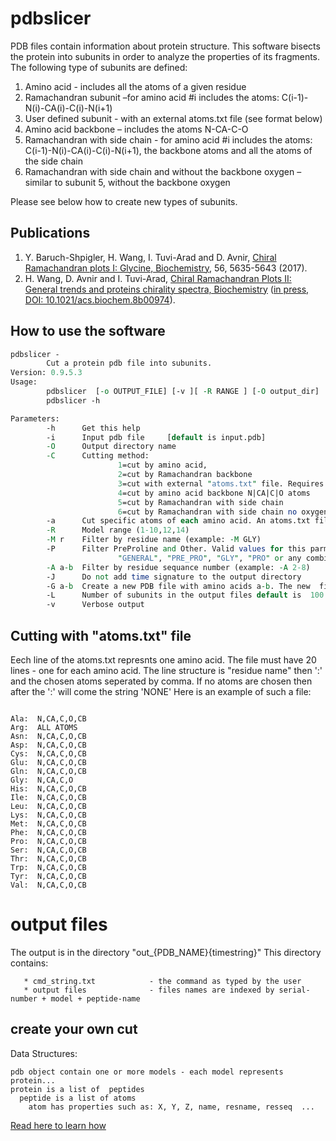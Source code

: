 # pdbslicer
PDB files contain information about protein structure. This software bisects the protein into subunits in order to analyze the properties of its fragments. 
The following type of subunits are defined:
1. Amino acid - includes all the atoms of a given residue
2. Ramachandran subunit –for amino acid #i includes the atoms: C(i-1)-N(i)-CA(i)-C(i)-N(i+1)
3. User defined subunit - with an external atoms.txt file (see format below)
4. Amino acid backbone – includes the atoms N-CA-C-O
5. Ramachandran with side chain - for amino acid #i includes the atoms: C(i-1)-N(i)-CA(i)-C(i)-N(i+1), the backbone atoms and all the atoms of the side chain
6. Ramachandran with side chain and without the backbone oxygen – similar to subunit 5, without the backbone oxygen

Please see below how to create new types of subunits.

## Publications
1. Y. Baruch-Shpigler, H. Wang, I. Tuvi-Arad and D. Avnir, [Chiral Ramachandran plots I: Glycine, Biochemistry](http://pubs.acs.org/doi/abs/10.1021/acs.biochem.7b00525), 56, 5635-5643 (2017).
2. H. Wang, D. Avnir and I. Tuvi-Arad, [Chiral Ramachandran Plots II: General trends and proteins chirality spectra, Biochemistry](https://pubs.acs.org/doi/10.1021/acs.biochem.8b00974) ([in press, DOI: 10.1021/acs.biochem.8b00974](https://pubs.acs.org/doi/10.1021/acs.biochem.8b00974)).  

## How to use the software
``` perl
pdbslicer -
        Cut a protein pdb file into subunits.
Version: 0.9.5.3
Usage:
        pdbslicer  [-o OUTPUT_FILE] [-v ][ -R RANGE ] [-O output_dir]  [-M RESNAME] [-C CUTTING METHOD] [-P FILTER] [-A RANGE]
        pdbslicer -h

Parameters:
        -h      Get this help
        -i      Input pdb file     [default is input.pdb]
        -O      Output directory name
        -C      Cutting method:
                        1=cut by amino acid,
                        2=cut by Ramachandran backbone
                        3=cut with external "atoms.txt" file. Requires  the -a option.
                        4=cut by amino acid backbone N|CA|C|O atoms
                        5=cut by Ramachandran with side chain
                        6=cut by Ramachandran with side chain no oxygen
        -a      Cut specific atoms of each amino acid. An atoms.txt file should be specified.
        -R      Model range (1-10,12,14)
        -M r    Filter by residue name (example: -M GLY)
        -P      Filter PreProline and Other. Valid values for this parmaeter:
                        "GENERAL", "PRE_PRO", "GLY", "PRO" or any combination such as "GENERAL|PRE_PRO"
        -A a-b  Filter by residue sequance number (example: -A 2-8)
        -J      Do not add time signature to the output directory
        -G a-b  Create a new PDB file with amino acids a-b. The new  file name: old.a-b.pdb
        -L      Number of subunits in the output files default is  100
        -v      Verbose output


```


## Cutting with "atoms.txt" file
Eech line of the  atoms.txt represnts one amino acid.
The file must have 20 lines - one for each amino acid.
The line structure is "residue name" then ':' and the chosen atoms  seperated by comma.
If no atoms are chosen then after the ':' will come the string 'NONE'
Here is an example of such a file:
```

Ala:  N,CA,C,O,CB
Arg:  ALL ATOMS
Asn:  N,CA,C,O,CB
Asp:  N,CA,C,O,CB
Cys:  N,CA,C,O,CB
Glu:  N,CA,C,O,CB
Gln:  N,CA,C,O,CB
Gly:  N,CA,C,O
His:  N,CA,C,O,CB
Ile:  N,CA,C,O,CB
Leu:  N,CA,C,O,CB
Lys:  N,CA,C,O,CB
Met:  N,CA,C,O,CB
Phe:  N,CA,C,O,CB
Pro:  N,CA,C,O,CB
Ser:  N,CA,C,O,CB
Thr:  N,CA,C,O,CB
Trp:  N,CA,C,O,CB
Tyr:  N,CA,C,O,CB
Val:  N,CA,C,O,CB

```

# output files
The output is in the directory "out_{PDB_NAME}{timestring}"
This directory contains:

       * cmd_string.txt            - the command as typed by the user
       * output files              - files names are indexed by serial-number + model + peptide-name



## create your own cut 

Data Structures:
```
pdb object contain one or more models - each model represents protein...
protein is a list of  peptides
  peptide is a list of atoms
    atom has properties such as: X, Y, Z, name, resname, resseq  ...

```
[Read here to learn how](./src/OpSym/Cut/readme.md)


